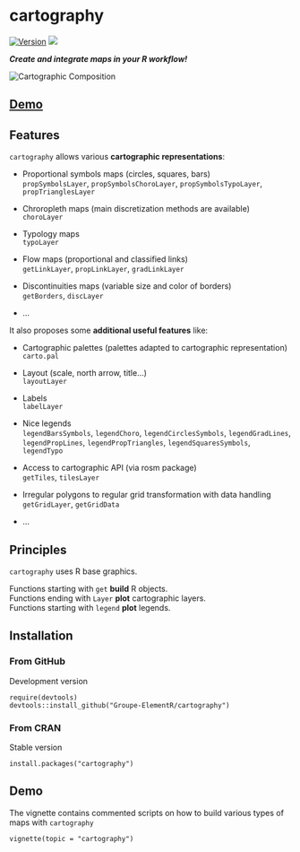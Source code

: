 # cartography

[![Version](http://www.r-pkg.org/badges/version/cartography)](https://cran.rstudio.com/web/packages/cartography/)
![](http://cranlogs.r-pkg.org/badges/cartography?color=brightgreen)  


***Create and integrate maps in your R workflow!***   

![Cartographic Composition ](http://f.hypotheses.org/wp-content/blogs.dir/2209/files/2015/10/cartocomp.png)

## **[Demo](https://rawgit.com/Groupe-ElementR/cartography/master/inst/doc/cartography.html)**


## Features  
`cartography` allows various **cartographic representations**: 

* Proportional symbols maps (circles, squares, bars)   
`propSymbolsLayer`, `propSymbolsChoroLayer`, `propSymbolsTypoLayer`, `propTrianglesLayer`  

* Chroropleth maps (main discretization methods are available)  
`choroLayer`  

* Typology maps  
`typoLayer`  

* Flow maps (proportional and classified links)   
`getLinkLayer`, `propLinkLayer`, `gradLinkLayer`  

* Discontinuities maps (variable size and color of borders)  
`getBorders`, `discLayer`

* ...

It also proposes some **additional useful features** like:

* Cartographic palettes (palettes adapted to cartographic representation)  
`carto.pal`  

* Layout (scale, north arrow, title...)  
`layoutLayer`  

* Labels  
`labelLayer`  

* Nice legends   
`legendBarsSymbols`, `legendChoro`, `legendCirclesSymbols`, `legendGradLines`, `legendPropLines`, `legendPropTriangles`, `legendSquaresSymbols`, `legendTypo`  

* Access to cartographic API (via rosm package)  
`getTiles`, `tilesLayer`  

* Irregular polygons to regular grid transformation with data handling  
`getGridLayer`, `getGridData`  

* ...


## Principles

`cartography` uses R base graphics. 

Functions starting with `get` **build** R objects.  
Functions ending with `Layer` **plot** cartographic layers.  
Functions starting with `legend` **plot** legends.  


## Installation
### From GitHub
Development version
```{r}
require(devtools)
devtools::install_github("Groupe-ElementR/cartography")
```

### From CRAN
Stable version
```{r}
install.packages("cartography")
```

## Demo
The vignette contains commented scripts on how to build various types of maps with `cartography`

```{r}
vignette(topic = "cartography")
```




